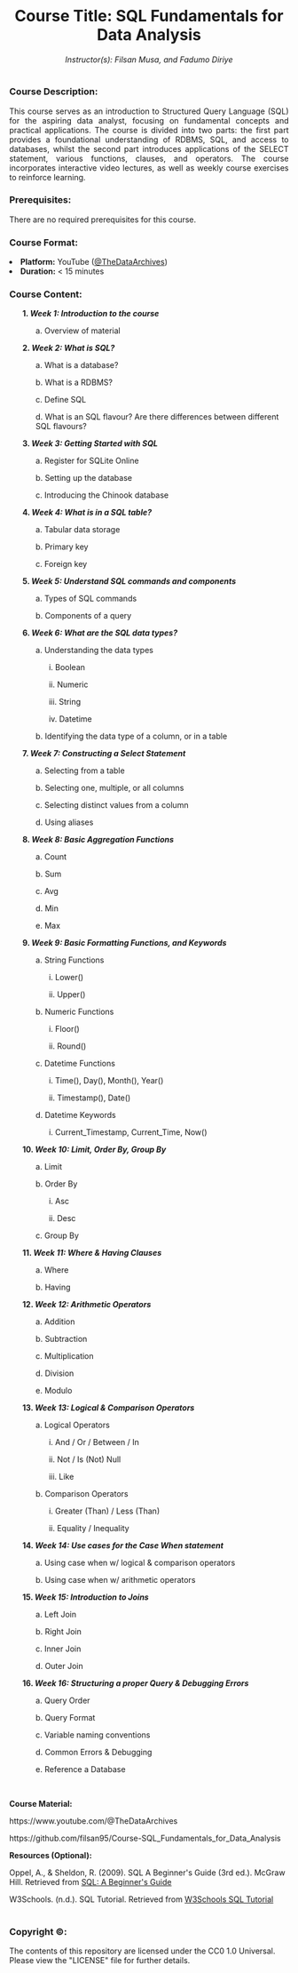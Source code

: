 <br>

<h1 align = 'center'> Course Title: SQL Fundamentals for Data Analysis </h1>

<p align= 'center'><i> Instructor(s): Filsan Musa, and Fadumo Diriye </i></p>

#

<h3> Course Description: </h3>

<p align = 'Justify'> This course serves as an introduction to Structured Query Language (SQL) for the aspiring data analyst, focusing on fundamental concepts and practical applications. The course is divided into two parts: the first part provides a foundational understanding of RDBMS, SQL, and access to databases, whilst the second part introduces applications of the SELECT statement, various functions, clauses, and operators. The course incorporates interactive video lectures, as well as weekly course exercises to reinforce learning. </p>

<h3> Prerequisites: </h3>

There are no required prerequisites for this course.


<h3> Course Format: </h3>

<li><b>Platform:</b> YouTube (<a href="https://www.youtube.com/@TheDataArchives">@TheDataArchives</a>)</li>

<li><b> Duration:</b> < 15 minutes </li>

<h3> Course Content:</h3>

<ul><b> 1. <i> Week 1: Introduction to the course </i></b>
<ol> a. Overview of material </ol></ul>

<ul><b> 2. <i> Week 2: What is SQL? </i></b>
<ol> a. What is a database? </ol>
<ol> b. What is a RDBMS? </ol>
<ol> c. Define SQL </ol>
<ol> d. What is an SQL flavour? Are there differences between different SQL flavours? </ol></ul>
 
<ul><b> 3. <i> Week 3: Getting Started with SQL </i></b>
<ol> a. Register for SQLite Online </ol>
<ol> b. Setting up the database </ol>
<ol> c. Introducing the Chinook database </ol></ul>

<ul><b> 4. <i> Week 4: What is in a SQL table? </i></b>
<ol> a. Tabular data storage </ol>
<ol> b. Primary key </ol>
<ol> c. Foreign key </ol></ul>

<ul><b> 5. <i> Week 5: Understand SQL commands and components</i></b> 
<ol> a. Types of SQL commands </ol>
<ol> b. Components of a query</ol></ul>

<ul><b> 6. <i> Week 6: What are the SQL data types? </i></b>
<ol> a. Understanding the data types </ol>
<ol><ol> i. Boolean </ol></ol>
<ol><ol> ii. Numeric </ol></ol>
<ol><ol> iii. String </ol></ol>
 <ol><ol> iv. Datetime </ol></ol>
<ol> b. Identifying the data type of a column, or in a table </ol></ul>

<ul><b> 7. <i>Week 7: Constructing a Select Statement </i></b>
<ol> a. Selecting from a table</ol>
<ol> b. Selecting one, multiple, or all columns </ol>
<ol> c. Selecting distinct values from a column </ol>
<ol> d. Using aliases </ol></ul>

<ul><b> 8. <i> Week 8: Basic Aggregation Functions </i></b> 
<ol> a. Count </ol>
<ol> b. Sum </ol>
<ol> c. Avg </ol>
<ol> d. Min </ol>
<ol> e. Max </ol></ul>

<ul><b> 9. <i> Week 9: Basic Formatting Functions, and Keywords </i></b> 
<ol> a. String Functions </ol>
<ol><ol> i. Lower() </ol></ol>
<ol><ol> ii. Upper() </ol></ol>
<ol> b. Numeric Functions </ol>
<ol><ol> i. Floor() </ol></ol>
<ol><ol> ii. Round() </ol></ol>
<ol> c. Datetime Functions </ol>
<ol><ol> i. Time(), Day(), Month(), Year()</ol></ol>
<ol><ol> ii. Timestamp(), Date()</ol></ol>
<ol> d. Datetime Keywords </ol>
<ol><ol> i. Current_Timestamp, Current_Time, Now()</ol></ol></ul>

<ul><b> 10. <i> Week 10: Limit, Order By, Group By </i></b>
<ol> a. Limit </ol>
<ol> b. Order By </ol>
<ol><ol> i. Asc </ol></ol>
<ol><ol> ii. Desc </ol></ol>
<ol> c. Group By  </ol></ul>

<ul><b> 11. <i> Week 11: Where & Having Clauses </i></b>
<ol> a. Where </ol>
<ol> b. Having </ol></ul>

<ul><b> 12. <i> Week 12: Arithmetic Operators </i></b>
<ol> a. Addition </ol>
<ol> b. Subtraction </ol>
<ol> c. Multiplication </ol>
<ol> d. Division </ol>
<ol> e. Modulo </ol></ul>

<ul><b> 13. <i> Week 13: Logical & Comparison Operators </i></b>
 <ol> a. Logical Operators </ol>
<ol><ol> i. And / Or  / Between / In </ol>
<ol> ii. Not / Is (Not) Null </ol>
<ol> iii. Like </ol></ol>
<ol> b. Comparison Operators</ol>
<ol><ol> i. Greater (Than) / Less (Than) </ol>
<ol> ii. Equality / Inequality </ol></ol></ul>

<ul><b> 14. <i> Week 14: Use cases for the Case When statement </i></b>
<ol> a. Using case when w/ logical & comparison operators</ol>
<ol> b. Using case when w/ arithmetic operators</ol></ul>

<ul><b> 15. <i> Week 15: Introduction to Joins </i></b>
<ol> a. Left Join </ol>
<ol> b. Right Join </ol>
<ol> c. Inner Join </ol>
<ol> d. Outer Join </ol></ul>

<ul><b> 16. <i> Week 16: Structuring a proper Query & Debugging Errors </i></b>
<ol> a. Query Order </ol>
<ol> b. Query Format </ol>
<ol> c. Variable naming conventions </ol>
<ol> d. Common Errors & Debugging </ol>
<ol> e. Reference a Database </ol></ul>

<br>

<b> Course Material: </b>
<p> https://www.youtube.com/@TheDataArchives </p>
<p> https://github.com/filsan95/Course-SQL_Fundamentals_for_Data_Analysis </p>
<p> </p>

<b> Resources (Optional): </b>
<p> Oppel, A., & Sheldon, R. (2009). SQL A Beginner's Guide (3rd ed.). McGraw Hill. Retrieved from <a href="https://www.doc-developpement-durable.org/file/Projets-informatiques/cours-%26-manuels-informatiques/Sql/SQL-%20A%20Beginner%27s%20Guide%2C%203rd%20Edition.pdf"> SQL: A Beginner's Guide </a></p>
<p> W3Schools. (n.d.). SQL Tutorial. Retrieved from <a href="https://www.w3schools.com/sql/default.asp"> W3Schools SQL Tutorial </a></p>

#

<h3> Copyright ©: </h3>
The contents of this repository are licensed under the CC0 1.0 Universal. Please view the "LICENSE" file for further details.
